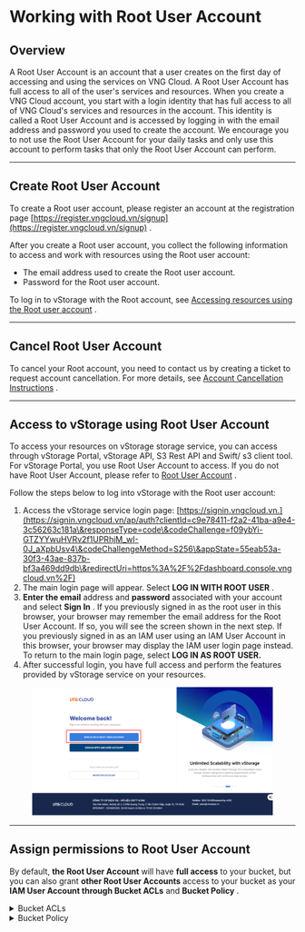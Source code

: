 # Working with Root User Account

## **Overview** <a href="#tong-quan" id="tong-quan"></a>

A Root User Account is an account that a user creates on the first day of accessing and using the services on VNG Cloud. A Root User Account has full access to all of the user's services and resources. When you create a VNG Cloud account, you start with a login identity that has full access to all of VNG Cloud's services and resources in the account. This identity is called a Root User Account and is accessed by logging in with the email address and password you used to create the account. We encourage you to not use the Root User Account for your daily tasks and only use this account to perform tasks that only the Root User Account can perform.

***

## **Create Root User Account** <a href="#khoi-tao-root-user-account" id="khoi-tao-root-user-account"></a>

To create a Root user account, please register an account at the registration page [https://register.vngcloud.vn/signup](https://register.vngcloud.vn/signup) .

After you create a Root user account, you collect the following information to access and work with resources using the Root user account:

* The email address used to create the Root user account.
* Password for the Root user account.

To log in to vStorage with the Root account, see [Accessing resources using the Root user account](https://docs.vngcloud.vn/vng-cloud-document/vn/vstorage/object-storage/vstorage-hcm03/quan-ly-truy-cap/quan-ly-truy-cap-tai-nguyen-vstorage/truy-cap-tai-nguyen-su-dung-tai-khoan-nguoi-dung-root) .

***

## **Cancel Root User Account** <a href="#huy-root-user-account" id="huy-root-user-account"></a>

To cancel your Root account, you need to contact us by creating a ticket to request account cancellation. For more details, see [Account Cancellation Instructions](https://docs.vngcloud.vn/vng-cloud-document/vn/huong-dan-su-dung-tai-khoan/huong-dan-huy-tai-khoan) .

***

## Access to vStorage using Root User Account <a href="#truy-cap-vao-vstorage-su-dung-root-user-account" id="truy-cap-vao-vstorage-su-dung-root-user-account"></a>

To access your resources on vStorage storage service, you can access through vStorage Portal, vStorage API, S3 Rest API and Swift/ s3 client tool. For vStorage Portal, you use Root User Account to access. If you do not have Root User Account, please refer to [Root User Account](https://docs.vngcloud.vn/vng-cloud-document/vn/vstorage/object-storage/vstorage-hcm03/quan-ly-truy-cap/quan-ly-tai-khoan-truy-cap-vstorage/tai-khoan-nguoi-dung-root) .

Follow the steps below to log into vStorage with the Root user account:

1. Access the vStorage service login page: [https://signin.vngcloud.vn.](https://signin.vngcloud.vn/ap/auth?clientId=c9e78411-f2a2-41ba-a9e4-3c56263c181a\&responseType=code\&codeChallenge=f09ybYi-GTZYYwuHVRv2f1UPRhjM_wI-0J_aXpbUsv4\&codeChallengeMethod=S256\&appState=55eab53a-30f3-43ae-837b-bf3a469dd9db\&redirectUri=https%3A%2F%2Fdashboard.console.vngcloud.vn%2F)
2. The main login page will appear. Select **LOG IN WITH ROOT USER** .
3. **Enter the email** address and **password** associated with your account and select **Sign In** . If you previously signed in as the root user in this browser, your browser may remember the email address for the Root User Account. If so, you will see the screen shown in the next step. If you previously signed in as an IAM user using an IAM User Account in this browser, your browser may display the IAM user login page instead. To return to the main login page, select **LOG IN AS ROOT USER.**
4. After successful login, you have full access and perform the features provided by vStorage service on your resources.

<figure><img src="../../../../.gitbook/assets/image (3).png" alt=""><figcaption></figcaption></figure>

***

## Assign permissions to Root User Account <a href="#phan-quyen-lam-viec-cho-root-user-account" id="phan-quyen-lam-viec-cho-root-user-account"></a>

By default, **the Root User Account** will have **full access** to your bucket, but you can also grant **other Root User Accounts** access to your bucket as your **IAM User Account through Bucket ACLs** and **Bucket Policy** .

<details>

<summary>Bucket ACLs</summary>

You can grant Read, Write or Read and Write permissions to 1 or all other Root users. (Root users granted access via ACLS must be authorized accounts on our VNG Cloud system). For more information, see Using [ACLs.](https://docs-vngcloud-vn.translate.goog/vng-cloud-document/vn/vstorage/object-storage/object-storage-hcm04/cac-tinh-nang-cua-object-storage/lam-viec-voi-bucket/lam-viec-voi-bucket-thong-qua-vstorage-portal/su-dung-tinh-nang-acls)

</details>

<details>

<summary>Bucket Policy</summary>

You can manage access to your buckets through JSON rules. For more information, see [Using Bucket Policy.](https://docs-vngcloud-vn.translate.goog/vng-cloud-document/vn/vstorage/object-storage/object-storage-hcm04/cac-tinh-nang-cua-object-storage/lam-viec-voi-bucket/lam-viec-voi-bucket-thong-qua-vstorage-portal/su-dung-tinh-nang-bucket-policy)

</details>
